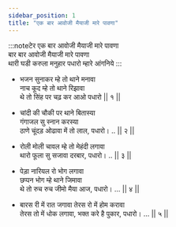 ```yaml
---
sidebar_position: 1
title: "एक बार आवोजी मैयाजी मारे पावणा"
---
```


:::noteटेर
एक बार आवोजी मैयाजी मारे पावणा <br/>
बार बार आवोजी मैयाजी मारे पावणा <br/>
थारी घडी करुला मनुहार पधारो म्हारे आंगनिये
:::

- भजन सुनाकर म्हे तो थाने मनावा <br/>
  नाच कूद म्हे तो थाने रिझावा <br/>
  थे तो सिंह पर चढ़ कर आओ पधारो || १ ||

- चांदी की चौकी पर थाने बितास्या <br/>
  गंगाजल सु स्नान करस्या <br/>
  ठाणे चूंदड़ ओढावा में तो लाल, पधारो। .. || २ ||

- रोली मोली चावल म्हे तो मेहंदी लगावा <br/>
  थारो फूला सु सजावा दरबार, पधारो। .. || ३ ||

- पेड़ा नारियल रो भोग लगावा <br/>
  छप्पन भोग म्हे थाने जिमावा <br/>
  थे तो रुच रुच जीमो मैया आज, पधारो। … || ४ ||

- बारस री में रात जगावा तेरस रो में होम करावा <br/>
  तेरस तो में धोक लगावा, भक्त करे है पुकार, पधारो। … || ५ ||
